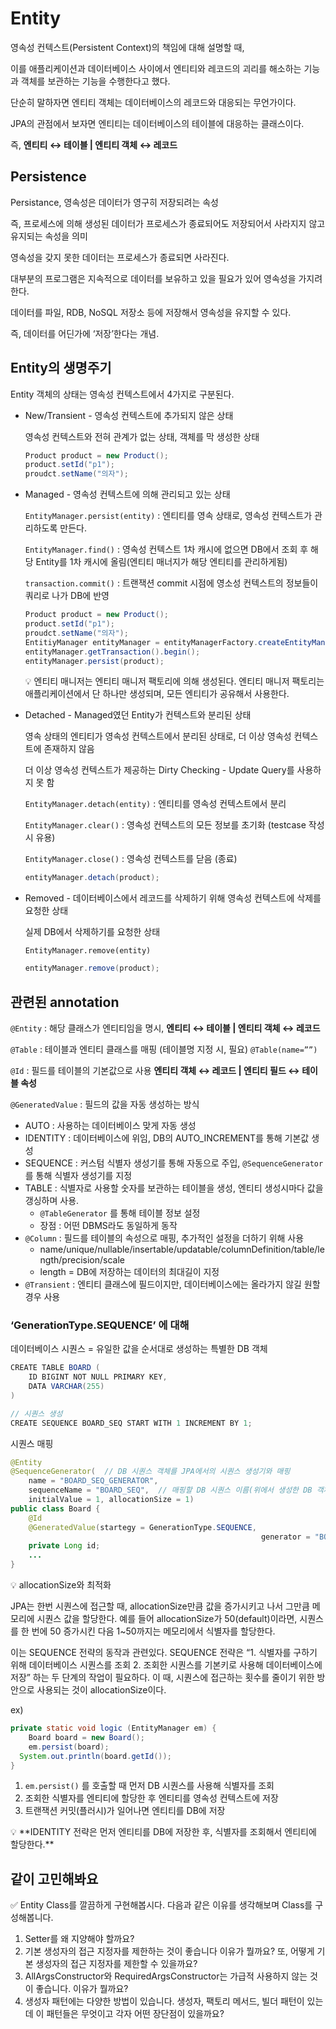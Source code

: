 # Entity

영속성 컨텍스트(Persistent Context)의 책임에 대해 설명할 때,  

이를 애플리케이션과 데이터베이스 사이에서 엔티티와 레코드의 괴리를 해소하는 기능과 객체를 보관하는 기능을 수행한다고 했다.

단순히 말하자면 엔티티 객체는 데이터베이스의 레코드와 대응되는 무언가이다.

JPA의 관점에서 보자면 엔티티는 데이터베이스의 테이블에 대응하는 클래스이다.

즉, **엔티티 ↔ 테이블 | 엔티티 객체 ↔ 레코드**

## Persistence

Persistance, 영속성은 데이터가 영구히 저장되려는 속성 

즉, 프로세스에 의해 생성된 데이터가 프로세스가 종료되어도 저장되어서 사라지지 않고 유지되는 속성을 의미

영속성을 갖지 못한 데이터는 프로세스가 종료되면 사라진다.

대부분의 프로그램은 지속적으로 데이터를 보유하고 있을 필요가 있어 영속성을 가지려 한다.

데이터를 파일, RDB, NoSQL 저장소 등에 저장해서 영속성을 유지할 수 있다.

즉, 데이터를 어딘가에 ‘저장’한다는 개념.

## Entity의 생명주기

Entity 객체의 상태는 영속성 컨텍스트에서 4가지로 구분된다.

- New/Transient - 영속성 컨텍스트에 추가되지 않은 상태
    
    영속성 컨텍스트와 전혀 관계가 없는 상태, 객체를 막 생성한 상태  
    
    ```java
    Product product = new Product();
    product.setId("p1");
    proudct.setName("의자");
    ```
    

- Managed - 영속성 컨텍스트에 의해 관리되고 있는 상태
    
    `EntityManager.persist(entity)` : 엔티티를 영속 상태로, 영속성 컨텍스트가 관리하도록 만든다.
    
    `EntityManager.find()` : 영속성 컨텍스트 1차 캐시에 없으면 DB에서 조회 후 해당 Entity를 1차 캐시에 올림(엔티티 매너지가 해당 엔티티를 관리하게됨)
    
    `transaction.commit()` : 트랜잭션 commit 시점에 영소성 컨텍스트의 정보들이 쿼리로 나가 DB에 반영
    
    ```java
    Product product = new Product();
    product.setId("p1");
    proudct.setName("의자");
    EntitiyManager entityManager = entityManagerFactory.createEntityManager();
    entityManager.getTransaction().begin();
    entityManager.persist(product);
    ```
    
    <aside>
    💡 엔티티 매니저는 엔티티 매니저 팩토리에 의해 생성된다. 
    엔티티 매니저 팩토리는 애플리케이션에서 단 하나만 생성되며, 모든 엔티티가 공유해서 사용한다.
    
    </aside>
    
- Detached - Managed였던 Entity가 컨텍스트와 분리된 상태
    
    영속 상태의 엔티티가 영속성 컨텍스트에서 분리된 상태로, 더 이상 영속성 컨텍스트에 존재하지 않음
    
    더 이상 영속성 컨텍스트가 제공하는 Dirty Checking - Update Query를 사용하지 못 함
    
    `EntityManager.detach(entity)` : 엔티티를 영속성 컨텍스트에서 분리
    
    `EntityManager.clear()` : 영속성 컨텍스트의 모든 정보를 초기화 (testcase 작성 시 유용)
    
    `EntityManager.close()` : 영속성 컨텍스트를 닫음 (종료)
    
    ```java
    entityManager.detach(product);
    ```
    
- Removed - 데이터베이스에서 레코드를 삭제하기 위해 영속성 컨텍스트에 삭제를 요청한 상태
    
    실제 DB에서 삭제하기를 요청한 상태
    
    `EntityManager.remove(entity)`
    
    ```java
    entityManager.remove(product);
    ```
    

## 관련된 annotation

`@Entity` : 해당 클래스가 엔티티임을 명시, **엔티티 ↔ 테이블 | 엔티티 객체 ↔ 레코드**

`@Table` : 테이블과 엔티티 클래스를 매핑 (테이블명 지정 시, 필요) `@Table(name=””)`

`@Id` : 필드를 테이블의 기본값으로 사용 **엔티티 객체 ↔ 레코드 | 엔티티 필드 ↔ 테이블 속성**

`@GeneratedValue` : 필드의 값을 자동 생성하는 방식

- AUTO : 사용하는 데이터베이스 맞게 자동 생성
- IDENTITY : 데이터베이스에 위임, DB의 AUTO_INCREMENT를 통해 기본값 생성
- SEQUENCE : 커스텀 식별자 생성기를 통해 자동으로 주입, `@SequenceGenerator`를 통해 식별자 생성기를 지정
- TABLE : 식별자로 사용할 숫자를 보관하는 테이블을 생성, 엔티티 생성시마다 값을 갱싱하며 사용.
    - `@TableGenerator` 를 통해 테이블 정보 설정
    - 장점 : 어떤 DBMS라도 동일하게 동작
- `@Column` : 필드를 테이블의 속성으로 매핑, 추가적인 설정을 더하기 위해 사용
    - name/unique/nullable/insertable/updatable/columnDefinition/table/length/precision/scale
    - length = DB에 저장하는 데이터의 최대길이 지정
- `@Transient` : 엔티티 클래스에 필드이지만, 데이터베이스에는 올라가지 않길 원할 경우 사용

### ‘GenerationType.SEQUENCE’ 에 대해

데이터베이스 시퀀스 = 유일한 값을 순서대로 생성하는 특별한 DB 객체

```java
CREATE TABLE BOARD ( 
	ID BIGINT NOT NULL PRIMARY KEY,
	DATA VARCHAR(255)
)

// 시퀀스 생성
CREATE SEQUENCE BOARD_SEQ START WITH 1 INCREMENT BY 1;
```

시퀀스 매핑

```java
@Entity
@SequenceGenerator(  // DB 시퀀스 객체를 JPA에서의 시퀀스 생성기와 매핑
	name = "BOARD_SEQ_GENERATOR",
	sequenceName = "BOARD_SEQ",  // 매핑할 DB 시퀀스 이름(위에서 생성한 DB 객체)
	initialValue = 1, allocationSize = 1)
public class Board {
	@Id
	@GeneratedValue(startegy = GenerationType.SEQUENCE, 
														generator = "BOARD_SEQ_GENERATOR")
	private Long id;
	...
}
```

<aside>
💡 allocationSize와 최적화

JPA는 한번 시퀀스에 접근할 때, allocationSize만큼 값을 증가시키고 나서 그만큼 메모리에 시퀀스 값을 할당한다. 예를 들어 allocationSize가 50(default)이라면, 시퀀스를 한 번에 50 증가시킨 다음 1~50까지는 메모리에서 식별자를 할당한다.

이는 SEQUENCE 전략의 동작과 관련있다. 
SEQUENCE 전략은 “1. 식별자를 구하기 위해 데이터베이스 시퀀스를 조회
2. 조회한 시퀀스를 기본키로 사용해 데이터베이스에 저장” 하는 두 단계의 작업이 필요하다.
이 때, 시퀀스에 접근하는 횟수를 줄이기 위한 방안으로 사용되는 것이 allocationSize이다.

</aside>

ex)

```java
private static void logic (EntityManager em) {
	Board board = new Board();
	em.persist(board);
  System.out.println(board.getId());
}
```

1. `em.persist()` 를 호출할 때 먼저 DB 시퀀스를 사용해 식별자를 조회
2. 조회한 식별자를 엔티티에 할당한 후 엔티티를 영속성 컨텍스트에 저장
3. 트랜잭션 커밋(플러시)가 일어나면 엔티티를 DB에 저장

<aside>
💡 **IDENTITY 전략은 먼저 엔티티를 DB에 저장한 후, 식별자를 조회해서 엔티티에 할당한다.**

</aside>

## 같이 고민해봐요

<aside>
✅ Entity Class를 깔끔하게 구현해봅시다.
다음과 같은 이유를 생각해보며 Class를 구성해봅니다.

1. Setter를 왜 지양해야 할까요?
2. 기본 생성자의 접근 지정자를 제한하는 것이 좋습니다 이유가 뭘까요? 
또, 어떻게 기본 생성자의 접근 지정자를 제한할 수 있을까요?
3. AllArgsConstructor와 RequiredArgsConstructor는 가급적 사용하지 않는 것이 좋습니다. 
이유가 뭘까요?
4. 생성자 패턴에는 다양한 방법이 있습니다. 생성자, 팩토리 메서드, 빌더 패턴이 있는데
이 패턴들은 무엇이고 각자 어떤 장단점이 있을까요?

</aside>